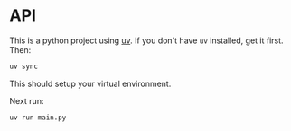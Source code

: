 # API

This is a python project using [uv](https://docs.astral.sh/uv/). If you don't have `uv` installed, get it first. Then:

```bash
uv sync
```

This should setup your virtual environment.

Next run:

```bash
uv run main.py
```
